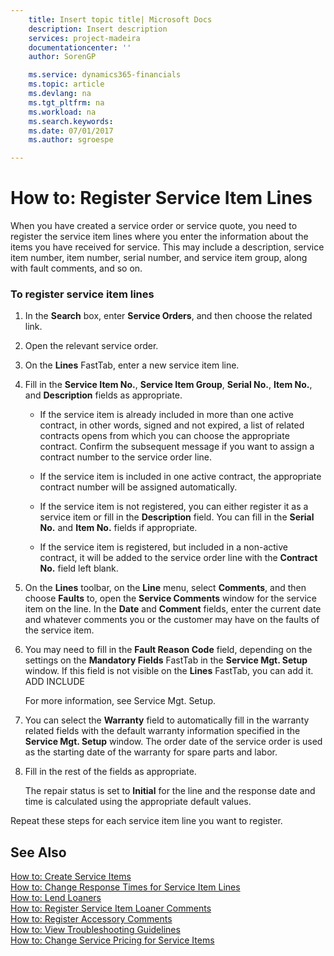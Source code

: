 ```yaml
---
    title: Insert topic title| Microsoft Docs
    description: Insert description
    services: project-madeira
    documentationcenter: ''
    author: SorenGP

    ms.service: dynamics365-financials
    ms.topic: article
    ms.devlang: na
    ms.tgt_pltfrm: na
    ms.workload: na
    ms.search.keywords:
    ms.date: 07/01/2017
    ms.author: sgroespe

---
```

# How to: Register Service Item Lines
When you have created a service order or service quote, you need to register the service item lines where you enter the information about the items you have received for service. This may include a description, service item number, item number, serial number, and service item group, along with fault comments, and so on.  
  
### To register service item lines  
  
1.  In the **Search** box, enter **Service Orders**, and then choose the related link.  
  
2.  Open the relevant service order.  
  
3.  On the **Lines** FastTab, enter a new service item line.  
  
4.  Fill in the **Service Item No.**, **Service Item Group**, **Serial No.**, **Item No.**, and **Description** fields as appropriate.  
  
    -   If the service item is already included in more than one active contract, in other words, signed and not expired, a list of related contracts opens from which you can choose the appropriate contract. Confirm the subsequent message if you want to assign a contract number to the service order line.  
  
    -   If the service item is included in one active contract, the appropriate contract number will be assigned automatically.  
  
    -   If the service item is not registered, you can either register it as a service item or fill in the **Description** field. You can fill in the **Serial No.** and **Item No.** fields if appropriate.  
  
    -   If the service item is registered, but included in a non-active contract, it will be added to the service order line with the **Contract No.** field left blank.  
  
5.  On the **Lines** toolbar, on the **Line** menu, select **Comments**, and then choose **Faults** to, open the **Service Comments** window for the service item on the line. In the **Date** and **Comment** fields, enter the current date and whatever comments you or the customer may have on the faults of the service item.  
  
6.  You may need to fill in the **Fault Reason Code** field, depending on the settings on the **Mandatory Fields** FastTab in the **Service Mgt. Setup** window. If this field is not visible on the **Lines** FastTab, you can add it. ADD INCLUDE<!--[!INCLUDE[bp_choose_columns](../../includes/bp_choose_columns_md.md)]-->  
  
     For more information, see Service Mgt. Setup.  
  
7.  You can select the **Warranty** field to automatically fill in the warranty related fields with the default warranty information specified in the **Service Mgt. Setup** window. The order date of the service order is used as the starting date of the warranty for spare parts and labor.  
  
8.  Fill in the rest of the fields as appropriate.  
  
     The repair status is set to **Initial** for the line and the response date and time is calculated using the appropriate default values.  
  
 Repeat these steps for each service item line you want to register.  
  
## See Also  
 [How to: Create Service Items](../how-to-create-service-items.md)   
 [How to: Change Response Times for Service Item Lines](../how-to-change-response-times-for-service-item-lines.md)   
 [How to: Lend Loaners](../how-to-lend-loaners.md)   
 [How to: Register Service Item Loaner Comments](../how-to-register-service-item-loaner-comments.md)   
 [How to: Register Accessory Comments](../how-to-register-accessory-comments.md)   
 [How to: View Troubleshooting Guidelines](../how-to-view-troubleshooting-guidelines.md)   
 [How to: Change Service Pricing for Service Items](../how-to-change-service-pricing-for-service-items.md)
